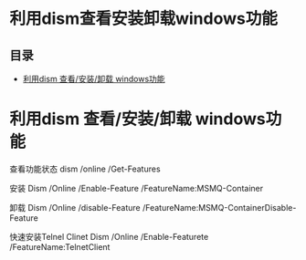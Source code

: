 # 利用dism查看安装卸载windows功能

## 目录

-   [利用dism 查看/安装/卸载 windows功能](#利用dism-查看安装卸载-windows功能)

# 利用dism 查看/安装/卸载 windows功能

查看功能状态
dism /online  /Get-Features

安装
Dism /Online /Enable-Feature /FeatureName:MSMQ-Container

卸载
Dism /Online  /disable-Feature /FeatureName:MSMQ-ContainerDisable-Feature

快速安装Telnel Clinet
Dism /Online /Enable-Featurete /FeatureName:TelnetClient
